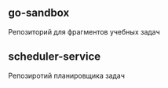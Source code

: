 ## go-sandbox

Репозиторий для фрагментов учебных задач


## scheduler-service

Репозиротий планировщика задач
